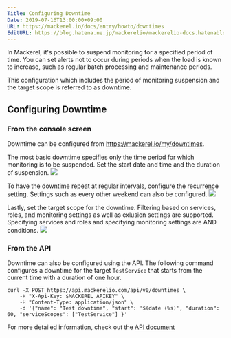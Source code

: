 ```yaml
---
Title: Configuring Downtime
Date: 2019-07-16T13:00:00+09:00
URL: https://mackerel.io/docs/entry/howto/downtimes
EditURL: https://blog.hatena.ne.jp/mackerelio/mackerelio-docs.hatenablog.mackerel.io/atom/entry/26006613439795642
---
```


In Mackerel, it's possible to suspend monitoring for a specified period of time.
You can set alerts not to occur during periods when the load is known to increase, such as regular batch processing and maintenance periods.

This configuration which includes the period of monitoring suspension and the target scope is referred to as downtime.

## Configuring Downtime
### From the console screen
Downtime can be configured from https://mackerel.io/my/downtimes.

The most basic downtime specifies only the time period for which monitoring is to be suspended.
Set the start date and time and the duration of suspension.
![](https://cdn-ak.f.st-hatena.com/images/fotolife/m/mackerelio/20190906/20190906173106.png)

To have the downtime repeat at regular intervals, configure the recurrence setting.
Settings such as every other weekend can also be configured.
![](https://cdn-ak.f.st-hatena.com/images/fotolife/m/mackerelio/20190906/20190906173111.png)

Lastly, set the target scope for the downtime.
Filtering based on services, roles, and monitoring settings as well as exlusion settings are supported.
Specifying services and roles and specifying monitoring settings are AND conditions.
![](https://cdn-ak.f.st-hatena.com/images/fotolife/m/mackerelio/20190906/20190906173100.png)

### From the API
Downtime can also be configured using the API.
The following command configures a downtime for the target `TestService` that starts from the current time with a duration of one hour.

```shell
curl -X POST https://api.mackerelio.com/api/v0/downtimes \
    -H "X-Api-Key: $MACKEREL_APIKEY" \
    -H "Content-Type: application/json" \
    -d '{"name": "Test downtime", "start": '$(date +%s)', "duration": 60, "serviceScopes": ["TestService"] }'
```

For more detailed information, check out the [API document](https://mackerel.io/api-docs/entry/downtimes)
